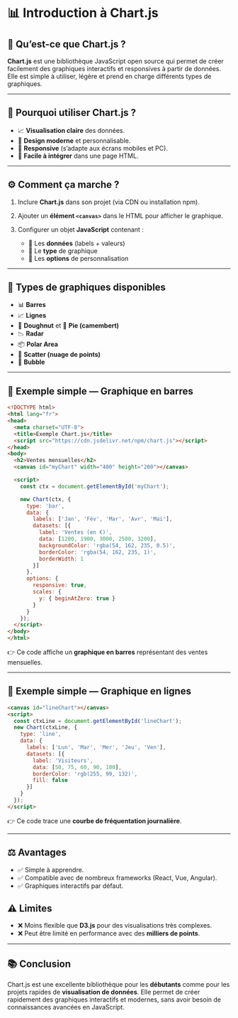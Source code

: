 # 📊 Introduction à Chart.js

## 📖 Qu’est-ce que Chart.js ?

**Chart.js** est une bibliothèque JavaScript open source qui permet de créer facilement des graphiques interactifs et responsives à partir de données. Elle est simple à utiliser, légère et prend en charge différents types de graphiques.

---

## 🎯 Pourquoi utiliser Chart.js ?

* 📈 **Visualisation claire** des données.
* 🎨 **Design moderne** et personnalisable.
* 📱 **Responsive** (s’adapte aux écrans mobiles et PC).
* 🧩 **Facile à intégrer** dans une page HTML.

---

## ⚙️ Comment ça marche ?

1. Inclure **Chart.js** dans son projet (via CDN ou installation npm).
2. Ajouter un **élément `<canvas>`** dans le HTML pour afficher le graphique.
3. Configurer un objet **JavaScript** contenant :

   * 🔹 Les **données** (labels + valeurs)
   * 🔹 Le **type** de graphique
   * 🔹 Les **options** de personnalisation

---

## 🧰 Types de graphiques disponibles

* 📊 **Barres**
* 📈 **Lignes**
* 🍩 **Doughnut** et 🥧 **Pie (camembert)**
* 📉 **Radar**
* 📦 **Polar Area**
* 🔵 **Scatter (nuage de points)**
* 🔗 **Bubble**

---

## 🔎 Exemple simple — Graphique en barres

```html
<!DOCTYPE html>
<html lang="fr">
<head>
  <meta charset="UTF-8">
  <title>Exemple Chart.js</title>
  <script src="https://cdn.jsdelivr.net/npm/chart.js"></script>
</head>
<body>
  <h2>Ventes mensuelles</h2>
  <canvas id="myChart" width="400" height="200"></canvas>

  <script>
    const ctx = document.getElementById('myChart');

    new Chart(ctx, {
      type: 'bar',
      data: {
        labels: ['Jan', 'Fév', 'Mar', 'Avr', 'Mai'],
        datasets: [{
          label: 'Ventes (en €)',
          data: [1200, 1900, 3000, 2500, 3200],
          backgroundColor: 'rgba(54, 162, 235, 0.5)',
          borderColor: 'rgba(54, 162, 235, 1)',
          borderWidth: 1
        }]
      },
      options: {
        responsive: true,
        scales: {
          y: { beginAtZero: true }
        }
      }
    });
  </script>
</body>
</html>
```

👉 Ce code affiche un **graphique en barres** représentant des ventes mensuelles.

---

## 🔎 Exemple simple — Graphique en lignes

```html
<canvas id="lineChart"></canvas>
<script>
  const ctxLine = document.getElementById('lineChart');
  new Chart(ctxLine, {
    type: 'line',
    data: {
      labels: ['Lun', 'Mar', 'Mer', 'Jeu', 'Ven'],
      datasets: [{
        label: 'Visiteurs',
        data: [50, 75, 60, 90, 100],
        borderColor: 'rgb(255, 99, 132)',
        fill: false
      }]
    }
  });
</script>
```

👉 Ce code trace une **courbe de fréquentation journalière**.

---

## ⚖️ Avantages

* ✅ Simple à apprendre.
* ✅ Compatible avec de nombreux frameworks (React, Vue, Angular).
* ✅ Graphiques interactifs par défaut.

## ⚠️ Limites

* ❌ Moins flexible que **D3.js** pour des visualisations très complexes.
* ❌ Peut être limité en performance avec des **milliers de points**.

---

## 📚 Conclusion

Chart.js est une excellente bibliothèque pour les **débutants** comme pour les projets rapides de **visualisation de données**. Elle permet de créer rapidement des graphiques interactifs et modernes, sans avoir besoin de connaissances avancées en JavaScript.

